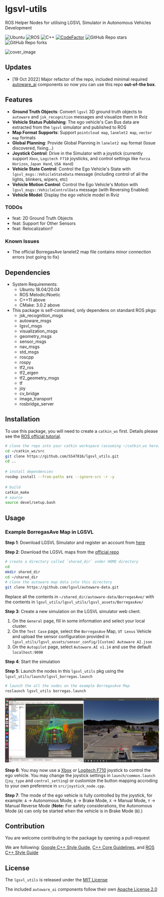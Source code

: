 # lgsvl-utils

ROS Helper Nodes for utilising LGSVL Simulator in Autonomous Vehicles Development

![Ubuntu](https://img.shields.io/badge/OS-Ubuntu-informational?style=flat&logo=ubuntu&logoColor=white&color=2bbc8a)
![ROS](https://img.shields.io/badge/Tools-ROS-informational?style=flat&logo=ROS&logoColor=white&color=2bbc8a)
![C++](https://img.shields.io/badge/Code-C++-informational?style=flat&logo=c%2B%2B&logoColor=white&color=2bbc8a)
[![CodeFactor](https://www.codefactor.io/repository/github/ss47816/lgsvl_utils/badge)](https://www.codefactor.io/repository/github/ss47816/lgsvl_utils)
![GitHub Repo stars](https://img.shields.io/github/stars/ss47816/lgsvl_utils?color=FFE333)
![GitHub Repo forks](https://img.shields.io/github/forks/ss47816/lgsvl_utils?color=FFE333)

![cover_image](media/demo.gif)

## Updates

- [19 Oct 2022] Major refactor of the repo, included minimal required [autoware_ai](https://github.com/autowarefoundation) components so now you can use this repo **out-of-the box**.

## Features

- **Ground Truth Objects**: Convert `lgsvl` 3D ground truth objects to `autoware` and `jsk_recognition` messages and visualize them in Rviz
- **Vehicle Status Publishing**: The ego vehicle's Can Bus data are extracted from the `lgsvl` simulator and published to ROS
- **Map Format Supports**: Support `pointcloud map`, `lanelet2 map`, `vector map` formats
- **Global Planning**: Provide Global Planning in `lanelet2 map` format (Issue discovered, fixing...)
- **Joystick Control**: Drive in the Simulator with a joystick (currently support `Xbox`, `Logitech F710` joysticks, and control settings like `Forza Horizon`, `Japan Hand`, `USA Hand`)
- **Vehicle State Control**: Control the Ego Vehicle's State with `lgsvl_msgs::VehicleStateData` message (including control of all the lights, blinkers, wipers, etc)
- **Vehicle Motion Control**: Control the Ego Vehicle's Motion with `lgsvl_msgs::VehicleControlData` message (with Reversing Enabled)
- **Vehicle Model**: Display the ego vehicle model in Rviz

### TODOs

- feat: 2D Ground Truth Objects
- feat: Support for Other Sensors
- feat: Relocalization?

### Known Issues

- The official BorregasAve lanelet2 map file contains minor connection errors (not going to fix)

## Dependencies

- System Requirements:
  - Ubuntu 18.04/20.04
  - ROS Melodic/Noetic
  - C++11 above
  - CMake: 3.0.2 above
- This package is self-contained, only dependens on standard ROS pkgs:
  - jsk_recognition_msgs
  - autoware_msgs
  - lgsvl_msgs
  - visualization_msgs
  - geometry_msgs
  - sensor_msgs
  - nav_msgs
  - std_msgs
  - roscpp
  - rospy
  - tf2_ros
  - tf2_eigen
  - tf2_geometry_msgs
  - tf
  - joy
  - cv_bridge
  - image_transport
  - rosbridge_server

## Installation

To use this package, you will need to create a `catkin_ws` first. Details please see the [ROS official tutorial](http://wiki.ros.org/catkin/Tutorials/create_a_workspace).

```bash
# clone the repo into your catkin workspace (assuming ~/catkin_ws here)
cd ~/catkin_ws/src
git clone https://github.com/SS47816/lgsvl_utils.git
cd ..

# install dependencies
rosdep install --from-paths src --ignore-src -r -y

# build
catkin_make
# source
source devel/setup.bash
```

## Usage

### Example BorregasAve Map in LGSVL

**Step 1**: Download LGSVL Simulator and register an account from [here](https://www.svlsimulator.com/)

**Step 2**: Download the LGSVL maps from the [official repo](https://github.com/lgsvl/autoware-data)

```bash
# create a directory called `shared_dir` under HOME directory
cd
mkdir shared_dir
cd ~/shared_dir
# clone the autoware map data into this directory
git clone https://github.com/lgsvl/autoware-data.git
```

Replace all the contents in `~/shared_dir/autoware-data/BorregasAve/` with the contents in `lgsvl_utils/lgsvl_utils/lgsvl_assets/BorregasAve/`

**Step 3**: Create a new simulation on the LGSVL simulator web client.

1. On the `General` page, fill in some information and select your local cluster.
2. On the `Test Case` page, select the `BorregasAve` Map, `UT Lexus` Vehicle and upload the sensor configuration provided in `lgsvl_utils/lgsvl_assets/sensor_config/[Custom] Autoware AI.json`
3. On the `Autopilot` page, select `Autoware.AI v1.14` and use the default `localhost:9090`

**Step 4**: Start the simulation

**Step 5**: Launch the nodes in this `lgsvl_utils` pkg using the `lgsvl_utils/launch/lgsvl_borregas.launch`

```bash
# launch the all the nodes on the example BorregasAve Map
roslaunch lgsvl_utils borregas.launch
```

![demo_image](media/demo.png)

**Step 6**: You may now use a [Xbox](https://www.xbox.com/en-SG/accessories/controllers/xbox-wireless-controller) or [Logitech F710](https://www.logitechg.com/en-us/products/gamepads/f710-wireless-gamepad.html) joystick to control the ego vehicle. You may change the joystick settings in `launch/common.launch` (`joy_type` and `control_setting`) or customize the button mapping accroding to your own preference in `src/joystick_node.cpp`.

**Step 7**: The mode of the ego vehicle is fully controlled by the joystick, for example: `A` -> Autonomous Mode, `B` -> Brake Mode, `X` -> Manual Mode, `Y` -> Manual Reverse Mode
(**Note:** For safety considerations, the Autonomous Mode (`A`) can only be started when the vehicle is in Brake Mode (`B`).)

## Contribution

You are welcome contributing to the package by opening a pull-request

We are following:
[Google C++ Style Guide](https://google.github.io/styleguide/cppguide.html),
[C++ Core Guidelines](https://isocpp.github.io/CppCoreGuidelines/CppCoreGuidelines#main),
and [ROS C++ Style Guide](http://wiki.ros.org/CppStyleGuide)

## License

The `lgsvl_utils` is released under the [MIT License](https://github.com/SS47816/lgsvl_utils/blob/main/LICENSE)

The included `autoware_ai` components follow their own [Apache License 2.0](https://github.com/autowarefoundation/autoware_ai_common/blob/master/LICENSE)
